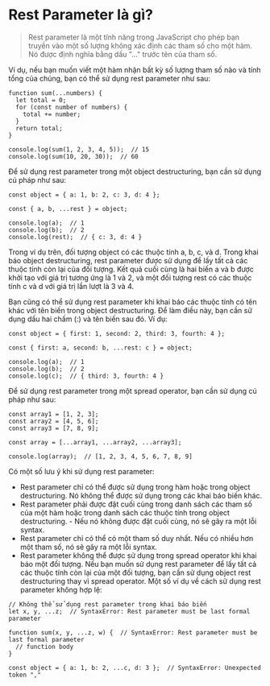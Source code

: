 # Rest Parameter là gì?

> Rest parameter là một tính năng trong JavaScript cho phép bạn truyền vào một số lượng không xác định các tham số cho một hàm. Nó được định nghĩa bằng dấu "..." trước tên của tham số.

Ví dụ, nếu bạn muốn viết một hàm nhận bất kỳ số lượng tham số nào và tính tổng của chúng, bạn có thể sử dụng rest parameter như sau:

```
function sum(...numbers) {
  let total = 0;
  for (const number of numbers) {
    total += number;
  }
  return total;
}

console.log(sum(1, 2, 3, 4, 5));  // 15
console.log(sum(10, 20, 30));  // 60
```
Để sử dụng rest parameter trong một object destructuring, bạn cần sử dụng cú pháp như sau:
```
const object = { a: 1, b: 2, c: 3, d: 4 };

const { a, b, ...rest } = object;

console.log(a);  // 1
console.log(b);  // 2
console.log(rest);  // { c: 3, d: 4 }
```
Trong ví dụ trên, đối tượng object có các thuộc tính a, b, c, và d. Trong khai báo object destructuring, rest parameter được sử dụng để lấy tất cả các thuộc tính còn lại của đối tượng. Kết quả cuối cùng là hai biến a và b được khởi tạo với giá trị tương ứng là 1 và 2, và một đối tượng rest có các thuộc tính c và d với giá trị lần lượt là 3 và 4.

Bạn cũng có thể sử dụng rest parameter khi khai báo các thuộc tính có tên khác với tên biến trong object destructuring. Để làm điều này, bạn cần sử dụng dấu hai chấm (:) và tên biến sau đó. Ví dụ:
```
const object = { first: 1, second: 2, third: 3, fourth: 4 };

const { first: a, second: b, ...rest: c } = object;

console.log(a);  // 1
console.log(b);  // 2
console.log(c);  // { third: 3, fourth: 4 }
```
Để sử dụng rest parameter trong một spread operator, bạn cần sử dụng cú pháp như sau:


```
const array1 = [1, 2, 3];
const array2 = [4, 5, 6];
const array3 = [7, 8, 9];

const array = [...array1, ...array2, ...array3];

console.log(array);  // [1, 2, 3, 4, 5, 6, 7, 8, 9]
```
Có một số lưu ý khi sử dụng rest parameter:
- Rest parameter chỉ có thể được sử dụng trong hàm hoặc trong object destructuring. Nó không thể được sử dụng trong các khai báo biến khác.
- Rest parameter phải được đặt cuối cùng trong danh sách các tham số của một hàm hoặc trong danh sách các thuộc tính trong object destructuring. - Nếu nó không được đặt cuối cùng, nó sẽ gây ra một lỗi syntax.
- Rest parameter chỉ có thể có một tham số duy nhất. Nếu có nhiều hơn một tham số, nó sẽ gây ra một lỗi syntax.
- Rest parameter không thể được sử dụng trong spread operator khi khai báo một đối tượng. Nếu bạn muốn sử dụng rest parameter để lấy tất cả các thuộc tính còn lại của một đối tượng, bạn cần sử dụng object rest destructuring thay vì spread operator.
Một số ví dụ về cách sử dụng rest parameter không hợp lệ:
```
// Không thể sử dụng rest parameter trong khai báo biến
let x, y, ...z;  // SyntaxError: Rest parameter must be last formal parameter

function sum(x, y, ...z, w) {  // SyntaxError: Rest parameter must be last formal parameter
  // function body
}

const object = { a: 1, b: 2, ...c, d: 3 };  // SyntaxError: Unexpected token ","
```
